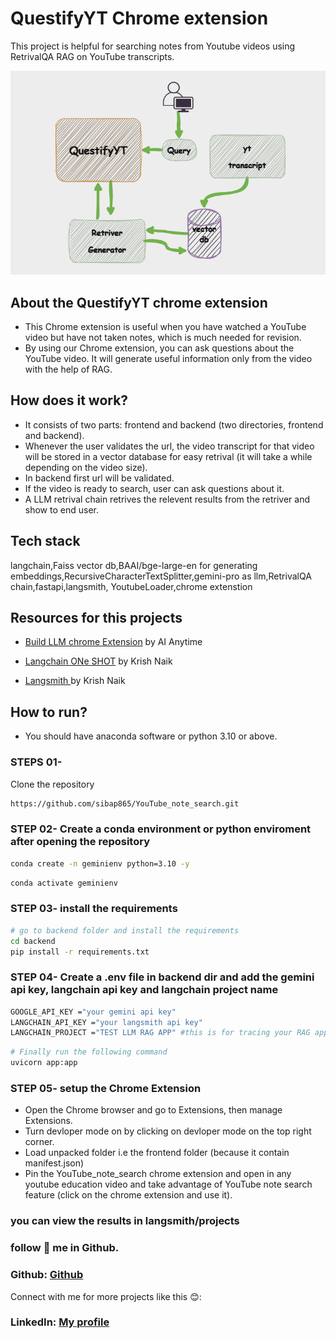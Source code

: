 # QuestifyYT Chrome extension
This project is helpful for searching notes from Youtube videos using RetrivalQA RAG on YouTube transcripts.

![workflow ](https://github.com/sibap865/QuestifyYT/blob/main/utils/forkflow.png)
## About the QuestifyYT chrome extension
* This Chrome extension is useful when you have watched a YouTube video but have not taken notes, which is much needed for revision.
* By using our Chrome extension, you can ask questions about the YouTube video. It will generate useful information only from the video with the help of RAG.

## How does it work?
* It consists of two parts: frontend and backend (two directories, frontend and backend).
* Whenever the user validates the url, the video transcript for that video will be stored in a vector database for easy retrival (it will take a while depending on the video size).
* In backend first url will be validated. 
* If the video is ready to search, user can ask questions about it.
* A LLM retrival chain retrives the relevent results from the retriver and show to end user.

## Tech stack
langchain,Faiss vector db,BAAI/bge-large-en for generating embeddings,RecursiveCharacterTextSplitter,gemini-pro as llm,RetrivalQA chain,fastapi,langsmith,
YoutubeLoader,chrome extenstion

## Resources for this projects
* [Build LLM chrome Extension](https://youtu.be/9RKXffJsJhs?si=7SEsg-YQaMP6GRLt) by AI Anytime

* [Langchain ONe SHOT](https://youtu.be/swCPic00c30?si=EsE0eU4dHGChDq1L) by Krish Naik

* [Langsmith ](https://youtu.be/3Gcm27l-uyQ?si=6HOKBFBvTyjd-djE) by Krish Naik



## How to run?
* You should have anaconda software or python 3.10 or above.
### STEPS 01-

Clone the repository

```bash
https://github.com/sibap865/YouTube_note_search.git
```
### STEP 02- Create a conda environment or python enviroment after opening the repository

```bash
conda create -n geminienv python=3.10 -y
```

```bash
conda activate geminienv
```

### STEP 03- install the requirements
```bash
# go to backend folder and install the requirements
cd backend
pip install -r requirements.txt
```
### STEP 04-  Create a .env file in backend dir and add the gemini api key, langchain api key and langchain project name
```bash
GOOGLE_API_KEY ="your gemini api key"
LANGCHAIN_API_KEY ="your langsmith api key"
LANGCHAIN_PROJECT ="TEST LLM RAG APP" #this is for tracing your RAG app
```
```bash
# Finally run the following command
uvicorn app:app
```
### STEP 05- setup the Chrome Extension

* Open the Chrome browser and go to Extensions, then manage Extensions.
* Turn devloper mode on by clicking on devloper mode on the top right corner.
* Load unpacked folder i.e the frontend folder (because it contain manifest.json)
* Pin the YouTube_note_search chrome extension and open in any youtube education video and take advantage of YouTube note search feature (click on the chrome extension and use it).

### you can view the results in langsmith/projects
 
### follow 💚 me in Github.
### Github: [Github](https://github.com/sibap865)

Connect with me for more projects like this 😊:
### LinkedIn: [My profile](https://www.linkedin.com/in/sibaprasad-naik-behera-98043b1ba/)